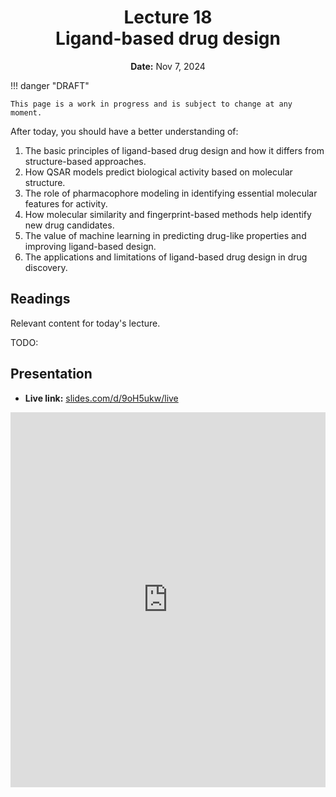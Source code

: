 <h1 align="center">
<b>Lecture 18</b><br>
Ligand-based drug design
</h1>
<p align="center">
<b>Date:</b> Nov 7, 2024
</p>

!!! danger "DRAFT"

    This page is a work in progress and is subject to change at any moment.

After today, you should have a better understanding of:

1.  The basic principles of ligand-based drug design and how it differs from structure-based approaches.
2.  How QSAR models predict biological activity based on molecular structure.
3.  The role of pharmacophore modeling in identifying essential molecular features for activity.
4.  How molecular similarity and fingerprint-based methods help identify new drug candidates.
5.  The value of machine learning in predicting drug-like properties and improving ligand-based design.
6.  The applications and limitations of ligand-based drug design in drug discovery.

## Readings

Relevant content for today's lecture.

TODO:

## Presentation

<!-- -   **View:** [slides.com/aalexmmaldonado/biosc1540-l18](https://slides.com/aalexmmaldonado/biosc1540-l18) -->
-   **Live link:** [slides.com/d/9oH5ukw/live](https://slides.com/d/9oH5ukw/live)
<!-- -   **Download:** [biosc1540-l18.pdf](/lectures/18/biosc1540-l18.pdf) -->

<iframe src="https://slides.com/aalexmmaldonado/biosc1540-l18/embed?byline=hidden&share=hidden" width="100%" height="600" title="BIOSC 1540: Lecture 18" scrolling="no" frameborder="0" webkitallowfullscreen mozallowfullscreen allowfullscreen></iframe>
